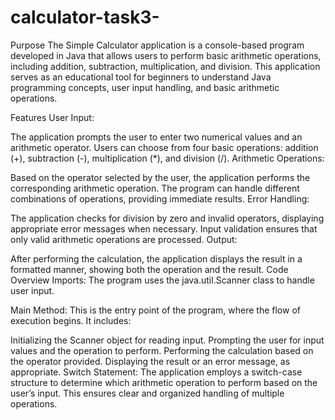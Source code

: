 # calculator-task3-
Purpose
The Simple Calculator application is a console-based program developed in Java that allows users to perform basic arithmetic operations, including addition, subtraction, multiplication, and division. This application serves as an educational tool for beginners to understand Java programming concepts, user input handling, and basic arithmetic operations.

Features
User Input:

The application prompts the user to enter two numerical values and an arithmetic operator.
Users can choose from four basic operations: addition (+), subtraction (-), multiplication (*), and division (/).
Arithmetic Operations:

Based on the operator selected by the user, the application performs the corresponding arithmetic operation.
The program can handle different combinations of operations, providing immediate results.
Error Handling:

The application checks for division by zero and invalid operators, displaying appropriate error messages when necessary.
Input validation ensures that only valid arithmetic operations are processed.
Output:

After performing the calculation, the application displays the result in a formatted manner, showing both the operation and the result.
Code Overview
Imports: The program uses the java.util.Scanner class to handle user input.

Main Method: This is the entry point of the program, where the flow of execution begins. It includes:

Initializing the Scanner object for reading input.
Prompting the user for input values and the operation to perform.
Performing the calculation based on the operator provided.
Displaying the result or an error message, as appropriate.
Switch Statement: The application employs a switch-case structure to determine which arithmetic operation to perform based on the user’s input. This ensures clear and organized handling of multiple operations.
